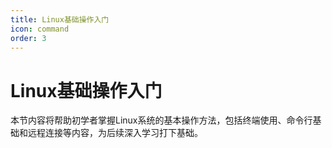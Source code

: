 ```yaml
---
title: Linux基础操作入门
icon: command
order: 3
---
```


# Linux基础操作入门

本节内容将帮助初学者掌握Linux系统的基本操作方法，包括终端使用、命令行基础和远程连接等内容，为后续深入学习打下基础。
